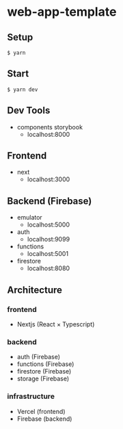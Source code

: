 # web-app-template

## Setup

```
$ yarn
```

## Start

```
$ yarn dev
```

## Dev Tools

- components storybook
  - localhost:8000

## Frontend

- next
  - localhost:3000

## Backend (Firebase)

- emulator
  - localhost:5000
- auth
  - localhost:9099
- functions
  - localhost:5001
- firestore
  - localhost:8080

## Architecture

### frontend

- Nextjs (React × Typescript)

### backend

- auth (Firebase)
- functions (Firebase)
- firestore (Firebase)
- storage (Firebase)

### infrastructure

- Vercel (frontend)
- Firebase (backend)
